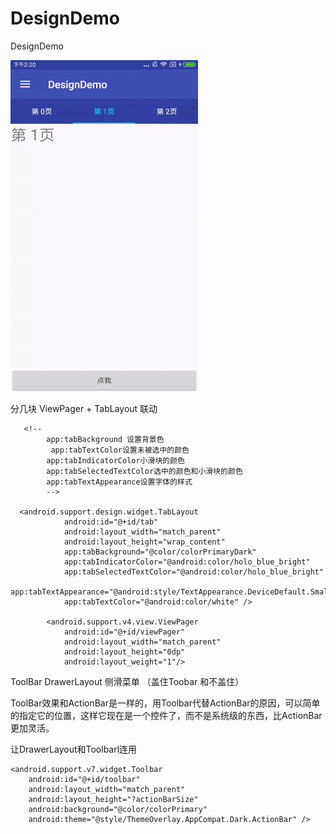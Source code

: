 # DesignDemo
DesignDemo

![功能效果](https://github.com/jingerlovexiaojie/DesignDemo/blob/master/app/src/main/res/drawable/design.gif)

分几块
ViewPager + TabLayout 联动

       <!--
            app:tabBackground 设置背景色
             app:tabTextColor设置未被选中的颜色
            app:tabIndicatorColor小滑块的颜色
            app:tabSelectedTextColor选中的颜色和小滑块的颜色
            app:tabTextAppearance设置字体的样式
            -->

      <android.support.design.widget.TabLayout
                android:id="@+id/tab"
                android:layout_width="match_parent"
                android:layout_height="wrap_content"
                app:tabBackground="@color/colorPrimaryDark"
                app:tabIndicatorColor="@android:color/holo_blue_bright"
                app:tabSelectedTextColor="@android:color/holo_blue_bright"
                app:tabTextAppearance="@android:style/TextAppearance.DeviceDefault.Small"
                app:tabTextColor="@android:color/white" />

            <android.support.v4.view.ViewPager
                android:id="@+id/viewPager"
                android:layout_width="match_parent"
                android:layout_height="0dp"
                android:layout_weight="1"/>
                
ToolBar
DrawerLayout 侧滑菜单 （盖住Toobar 和不盖住）

ToolBar效果和ActionBar是一样的，用Toolbar代替ActionBar的原因，可以简单的指定它的位置，这样它现在是一个控件了，而不是系统级的东西，比ActionBar更加灵活。

让DrawerLayout和Toolbarl连用

    <android.support.v7.widget.Toolbar
        android:id="@+id/toolbar"
        android:layout_width="match_parent"
        android:layout_height="?actionBarSize"
        android:background="@color/colorPrimary"
        android:theme="@style/ThemeOverlay.AppCompat.Dark.ActionBar" />  


